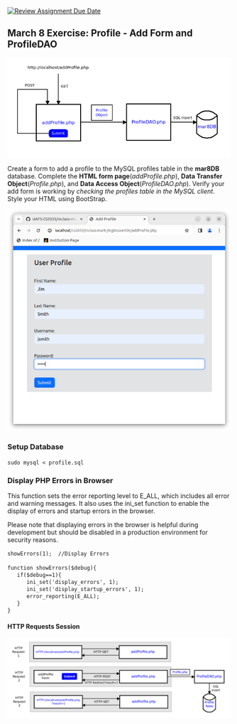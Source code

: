 [![Review Assignment Due Date](https://classroom.github.com/assets/deadline-readme-button-24ddc0f5d75046c5622901739e7c5dd533143b0c8e959d652212380cedb1ea36.svg)](https://classroom.github.com/a/_YDyiRBE)
## March 8 Exercise: Profile - Add Form and ProfileDAO

![diagram](images/inClassMar8.png)

Create a form to add a profile to the MySQL profiles table in the **mar8DB** database.  Complete the **HTML form page**(*addProfile.php*), **Data Transfer Object**(*Profile.php*), and **Data Access Object**(*ProfileDAO.php*). Verify your add form is working by *checking the profiles table in the MySQL client*. Style your HTML using BootStrap.

![window](images/addProfile1.png)

### Setup Database ###
```
sudo mysql < profile.sql
```

### Display PHP Errors in Browser 

This function sets the error reporting level to E_ALL, which includes all error and warning messages. It also uses the ini_set function to enable the display of errors and startup errors in the browser.

Please note that displaying errors in the browser is helpful during development but should be disabled in a production environment for security reasons. 
```
showErrors(1);  //Display Errors

function showErrors($debug){
   if($debug==1){
      ini_set('display_errors', 1);
      ini_set('display_startup_errors', 1);
      error_reporting(E_ALL);
   }
}
```

#### HTTP Requests Session

![session](images/addProfileSession.png)

